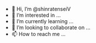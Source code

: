 - 👋 Hi, I’m @shinratenseiV
- 👀 I’m interested in ...
- 🌱 I’m currently learning ...
- 💞️ I’m looking to collaborate on ...
- 📫 How to reach me ...

<!---
shinratenseiV/shinratenseiV is a ✨ special ✨ repository because its `README.md` (this file) appears on your GitHub profile.
You can click the Preview link to take a look at your changes.
--->
